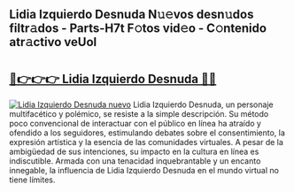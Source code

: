 ## Lidia Izquierdo Desnuda N𝚞𝚎vos desn𝚞dos filtr𝚊dos - Parts-H7t F𝚘tos vid𝚎o - C𝚘ntenido atr𝚊ctivo veUol

# <h2><a href="http://mbc0pf.tromn.icu/?c=Lidia+Izquierdo+Desnuda">🔗👉👉👉 Lidia Izquierdo Desnuda 🔗🔗</a></h2>

[![Lidia Izquierdo Desnuda nuevo](https://i.imgur.com/pEAQMta.gif)](http://mbc0pf.tromn.icu/?c=Lidia+Izquierdo+Desnuda)
Lidia Izquierdo Desnuda, un personaje multifacético y polémico, se resiste a la simple descripción. Su método poco convencional de interactuar con el público en línea ha atraído y ofendido a los seguidores, estimulando debates sobre el consentimiento, la expresión artística y la esencia de las comunidades virtuales. A pesar de la ambigüedad de sus intenciones, su impacto en la cultura en línea es indiscutible. Armada con una tenacidad inquebrantable y un encanto innegable, la influencia de Lidia Izquierdo Desnuda en el mundo virtual no tiene límites.
